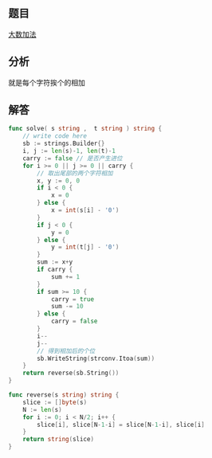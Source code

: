 ## 题目

[大数加法](https://www.nowcoder.com/practice/11ae12e8c6fe48f883cad618c2e81475?tpId=188&&tqId=38569&rp=1&ru=/activity/oj&qru=/ta/job-code-high-week/question-ranking)



## 分析

就是每个字符挨个的相加

## 解答

```go
func solve( s string ,  t string ) string {
    // write code here
    sb := strings.Builder{}
    i, j := len(s)-1, len(t)-1
    carry := false // 是否产生进位
    for i >= 0 || j >= 0 || carry {
        // 取出尾部的两个字符相加
        x, y := 0, 0
        if i < 0 {
            x = 0
        } else {
            x = int(s[i] - '0')
        }
        if j < 0 {
            y = 0
        } else {
            y = int(t[j] - '0')
        }
        sum := x+y
        if carry {
            sum += 1
        }
        if sum >= 10 {
            carry = true
            sum -= 10
        } else {
            carry = false
        }
        i--
        j--
        // 得到相加后的个位
        sb.WriteString(strconv.Itoa(sum))
    }
    return reverse(sb.String())
}

func reverse(s string) string {
    slice := []byte(s)
    N := len(s)
    for i := 0; i < N/2; i++ {
        slice[i], slice[N-1-i] = slice[N-1-i], slice[i]
    }
    return string(slice)
}
```

